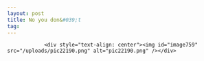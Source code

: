```yaml
---
layout: post
title: No you don&#039;t
tag: 
---
```



                <div style="text-align: center"><img id="image759" src="/uploads/pic22190.png" alt="pic22190.png" /></div>
            
